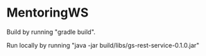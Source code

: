 # MentoringWS

Build by running "gradle build".

Run locally by running "java -jar build/libs/gs-rest-service-0.1.0.jar"
